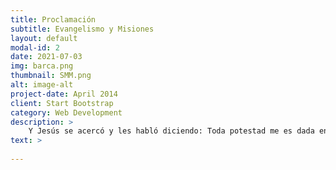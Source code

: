 ```yaml
---
title: Proclamación
subtitle: Evangelismo y Misiones
layout: default
modal-id: 2
date: 2021-07-03
img: barca.png
thumbnail: SMM.png
alt: image-alt
project-date: April 2014
client: Start Bootstrap
category: Web Development
description: >
    Y Jesús se acercó y les habló diciendo: Toda potestad me es dada en el cielo y en la tierra. Por tanto, id, y haced discípulos a todas las naciones, bautizándolos en el nombre del Padre, y del Hijo, y del Espíritu Santo; enseñándoles que guarden todas las cosas que os he mandado; y he aquí yo estoy con vosotros todos los días, hasta el fin del mundo. Amén. Mateo 28:18-19. 
text: >
    
---
```

